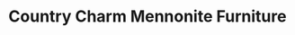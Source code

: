 ---
title: "Country Charm Mennonite Furniture"
url: /caledon/country-charm-mennonite-furniture/
shop: furniture
---